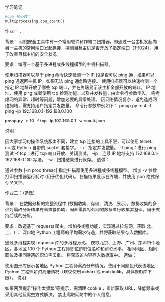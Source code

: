 学习笔记

```python
#cpu 核心数：
multiprocessing.cpu_count()
```












作业一：

背景： 网络安全工具中有一个常用软件称作端口扫描器，即通过一台主机发起向另一主机的常用端口发起连接，探测目标主机是否开放了指定端口（1-1024），用于改善目标主机的安全状况。

要求：编写一个基于多进程或多线程模型的主机扫描器。

使用扫描器可以基于 ping 命令快速检测一个 IP 段是否可以 ping 通，如果可以 ping 通返回主机 IP，如果无法 ping 通忽略连接。
使用扫描器可以快速检测一个指定 IP 地址开放了哪些 tcp 端口，并在终端显示该主机全部开放的端口。
IP 地址、使用 ping 或者使用 tcp 检测功能、以及并发数量，由命令行参数传入。
需考虑网络异常、超时等问题，增加必要的异常处理。
因网络情况复杂，避免造成网络拥堵，需支持用户指定并发数量。
命令行参数举例如下：
pmap.py -n 4 -f ping -ip 192.168.0.1-192.168.0.100

pmap.py -n 10 -f tcp -ip 192.168.0.1 -w result.json

说明：

因大家学习的操作系统版本不同，建立 tcp 连接的工具不限，可以使用 telnet、nc 或 Python 自带的 socket 套接字。
-n：指定并发数量。
-f ping：进行 ping 测试
-f tcp：进行 tcp 端口开放、关闭测试。
-ip：连续 IP 地址支持 192.168.0.1-192.168.0.100 写法。
-w：扫描结果进行保存。
选做：

通过参数 [-m proc|thread] 指定扫描器使用多进程或多线程模型。
增加 -v 参数打印扫描器运行耗时 (用于优化代码)。
扫描结果显示在终端，并使用 json 格式保存至文件。

作业二：（选做）

背景： 在数据分析的完整流程中 (数据收集、存储、清洗、展示)，数据收集的多少对最终分析结果有着直接影响，因此需要对外网的数据进行收集并整理，用于支持后续的分析。

要求：改造基于 requests 爬虫，增加多线程功能，实现通过拉勾网，获取 北、上、广、深四地 Python 工程师的平均薪水待遇，并将获取结果存入数据库。

通过多线程实现 requests 库的多线程方式。
获取北京、上海、广州、深圳四个地区，各地区 100 个 Python 工程师职位的职位名称和薪资水平。
相同地区、相同职位及相同待遇的职位需去重。
将获取的内容存入数据库中。
选做：

使用图形库展示各地区 Python 工程师薪资分布情况，使用不同颜色代表该地区 Python 工程师薪资高低情况（建议使用 echart 或 matplotlib，具体图形库不限）。
说明：

如果网页提示“操作太频繁”等提示，需清理 cookie ，重新获取 URL，降低频率或采用其他反爬虫方式解决。
禁止爬取网站中的个人信息。
